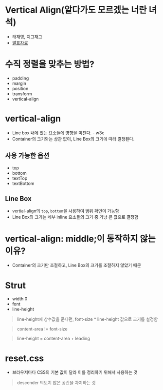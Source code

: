 # Vertical Align(알다가도 모르겠는 너란 녀석)
- 태재영, 지그재그
- [발표자료](https://www.slideshare.net/ssuser22e7fc/gdg-seoul-devfest-2019-vertical-align)

# 수직 정렬을 맞추는 방법?
- padding
- margin
- position
- transform
- vertical-align

# vertical-align
- Line box 내에 있는 요소들에 영향을 미친다. - w3c
- Container의 크기와는 상관 없이, Line Box의 크기에 따라 결정된다.

## 사용 가능한 옵션
- top
- bottom
- textTop
- textBottom

## Line Box
- vertial-align의 `top`, `bottom`을 사용하여 범위 확인이 가능함
- Line Box의 크기는 네부 inline 요소들의 크기 중 가낭 큰 값으로 결정함

# vertical-align: middle;이 동작하지 않는 이유?
- Container의 크기만 조절하고, Line Box의 크기를 조절하지 않았기 때문

# Strut
- width 0
- font
- line-height

> line-height에 상수값을 준다면, font-size * line-height 값으로 크기를 설정함

> content-area != font-size

> line-height = content-area + leading

# reset.css
- 브라우저마다 CSS의 기본 값이 달라 이를 정리하기 위해서 사용하는 것

> descender 의도치 않은 공간을 차지하는 것

